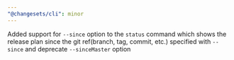 ```yaml
---
"@changesets/cli": minor
---
```


Added support for `--since` option to the `status` command which shows the release plan since the git ref(branch, tag, commit, etc.) specified with `--since` and deprecate `--sinceMaster` option
